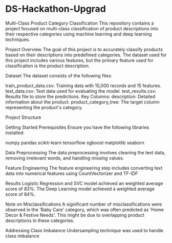 # DS-Hackathon-Upgrad
Multi-Class Product Category Classification
This repository contains a project focused on multi-class classification of product descriptions into their respective categories using machine learning and deep learning techniques.

Project Overview
The goal of this project is to accurately classify products based on their descriptions into predefined categories. The dataset used for this project includes various features, but the primary feature used for classification is the product description.

Dataset
The dataset consists of the following files:

train_product_data.csv: Training data with 15,000 records and 15 features.
test_data.csv: Test data used for evaluating the model.
test_results.csv: Results file to store the predictions.
Key Columns:
description: Detailed information about the product.
product_category_tree: The target column representing the product's category.

Project Structure

Getting Started
Prerequisites
Ensure you have the following libraries installed:

numpy
pandas
scikit-learn
tensorflow
xgboost
matplotlib
seaborn

Data Preprocessing
The data preprocessing involves cleaning the text data, removing irrelevant words, and handling missing values.

Feature Engineering
The feature engineering step includes converting text data into numerical features using CountVectorizer and TF-IDF

Results
Logistic Regression and SVC model achieved an weighted average score of 83%.
The Deep Learning model achieved a weighted average score of 84%.

Note on Misclassifications
A significant number of misclassifications were observed in the 'Baby Care' category, which was often predicted as 'Home Decor & Festive Needs'. This might be due to overlapping product descriptions in these categories.

Addressing Class Imbalance
Undersampling technique was used to handle class imbalance







